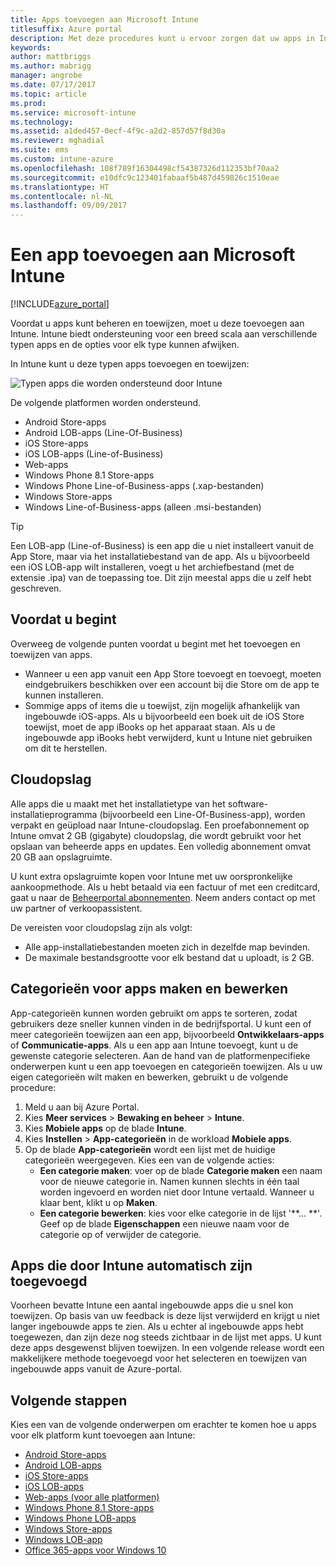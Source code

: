 ```yaml
---
title: Apps toevoegen aan Microsoft Intune
titlesuffix: Azure portal
description: Met deze procedures kunt u ervoor zorgen dat uw apps in Intune gereed zijn voor toewijzing aan gebruikers en apparaten. "
keywords: 
author: mattbriggs
ms.author: mabrigg
manager: angrobe
ms.date: 07/17/2017
ms.topic: article
ms.prod: 
ms.service: microsoft-intune
ms.technology: 
ms.assetid: a1ded457-0ecf-4f9c-a2d2-857d57f8d30a
ms.reviewer: mghadial
ms.suite: ems
ms.custom: intune-azure
ms.openlocfilehash: 108f789f16304498cf54387326d112353bf70aa2
ms.sourcegitcommit: e10dfc9c123401fabaaf5b487d459826c1510eae
ms.translationtype: HT
ms.contentlocale: nl-NL
ms.lasthandoff: 09/09/2017
---
```

# <a name="how-to-add-an-app-to-microsoft-intune"></a>Een app toevoegen aan Microsoft Intune

[!INCLUDE[azure_portal](./includes/azure_portal.md)]

Voordat u apps kunt beheren en toewijzen, moet u deze toevoegen aan Intune. Intune biedt ondersteuning voor een breed scala aan verschillende typen apps en de opties voor elk type kunnen afwijken.

In Intune kunt u deze typen apps toevoegen en toewijzen:

![Typen apps die worden ondersteund door Intune](./media/app-types.png)

De volgende platformen worden ondersteund.

- Android Store-apps
- Android LOB-apps (Line-Of-Business)
- iOS Store-apps
- iOS LOB-apps (Line-of-Business)
- Web-apps
- Windows Phone 8.1 Store-apps
- Windows Phone Line-of-Business-apps (.xap-bestanden)
- Windows Store-apps
- Windows Line-of-Business-apps (alleen .msi-bestanden)

>[!TIP]
> Een LOB-app (Line-of-Business) is een app die u niet installeert vanuit de App Store, maar via het installatiebestand van de app. Als u bijvoorbeeld een iOS LOB-app wilt installeren, voegt u het archiefbestand (met de extensie .ipa) van de toepassing toe. Dit zijn meestal apps die u zelf hebt geschreven.

## <a name="before-you-start"></a>Voordat u begint

Overweeg de volgende punten voordat u begint met het toevoegen en toewijzen van apps.

- Wanneer u een app vanuit een App Store toevoegt en toevoegt, moeten eindgebruikers beschikken over een account bij die Store om de app te kunnen installeren.
- Sommige apps of items die u toewijst, zijn mogelijk afhankelijk van ingebouwde iOS-apps. Als u bijvoorbeeld een boek uit de iOS Store toewijst, moet de app iBooks op het apparaat staan. Als u de ingebouwde app iBooks hebt verwijderd, kunt u Intune niet gebruiken om dit te herstellen.

## <a name="cloud-storage-space"></a>Cloudopslag
Alle apps die u maakt met het installatietype van het software-installatieprogramma (bijvoorbeeld een Line-Of-Business-app), worden verpakt en geüpload naar Intune-cloudopslag. Een proefabonnement op Intune omvat 2 GB (gigabyte) cloudopslag, die wordt gebruikt voor het opslaan van beheerde apps en updates. Een volledig abonnement omvat 20 GB aan opslagruimte.

U kunt extra opslagruimte kopen voor Intune met uw oorspronkelijke aankoopmethode.  Als u hebt betaald via een factuur of met een creditcard, gaat u naar de [Beheerportal abonnementen](https://portal.office.com/adminportal/home?switchtomodern=true#/subscriptions).  Neem anders contact op met uw partner of verkoopassistent.

De vereisten voor cloudopslag zijn als volgt:

-   Alle app-installatiebestanden moeten zich in dezelfde map bevinden.
-   De maximale bestandsgrootte voor elk bestand dat u uploadt, is 2 GB.

## <a name="how-to-create-and-edit-categories-for-apps"></a>Categorieën voor apps maken en bewerken

App-categorieën kunnen worden gebruikt om apps te sorteren, zodat gebruikers deze sneller kunnen vinden in de bedrijfsportal. U kunt een of meer categorieën toewijzen aan een app, bijvoorbeeld **Ontwikkelaars-apps** of **Communicatie-apps**.
Als u een app aan Intune toevoegt, kunt u de gewenste categorie selecteren. Aan de hand van de platformenpecifieke onderwerpen kunt u een app toevoegen en categorieën toewijzen. Als u uw eigen categorieën wilt maken en bewerken, gebruikt u de volgende procedure:

1. Meld u aan bij Azure Portal.
2. Kies **Meer services** > **Bewaking en beheer** > **Intune**.
3. Kies **Mobiele apps** op de blade **Intune**.
4. Kies **Instellen** > **App-categorieën** in de workload **Mobiele apps**.
5. Op de blade **App-categorieën** wordt een lijst met de huidige categorieën weergegeven. Kies een van de volgende acties:
    - **Een categorie maken**: voer op de blade **Categorie maken** een naam voor de nieuwe categorie in. Namen kunnen slechts in één taal worden ingevoerd en worden niet door Intune vertaald. Wanneer u klaar bent, klikt u op **Maken**.
    - **Een categorie bewerken**: kies voor elke categorie in de lijst '**... **'. Geef op de blade **Eigenschappen** een nieuwe naam voor de categorie op of verwijder de categorie.


## <a name="apps-added-automatically-by-intune"></a>Apps die door Intune automatisch zijn toegevoegd

Voorheen bevatte Intune een aantal ingebouwde apps die u snel kon toewijzen. Op basis van uw feedback is deze lijst verwijderd en krijgt u niet langer ingebouwde apps te zien.
Als u echter al ingebouwde apps hebt toegewezen, dan zijn deze nog steeds zichtbaar in de lijst met apps. U kunt deze apps desgewenst blijven toewijzen.
In een volgende release wordt een makkelijkere methode toegevoegd voor het selecteren en toewijzen van ingebouwde apps vanuit de Azure-portal.

## <a name="next-steps"></a>Volgende stappen

Kies een van de volgende onderwerpen om erachter te komen hoe u apps voor elk platform kunt toevoegen aan Intune:

- [Android Store-apps](store-apps-android.md)
- [Android LOB-apps](lob-apps-android.md)
- [iOS Store-apps](store-apps-ios.md)
- [iOS LOB-apps](lob-apps-ios.md)
- [Web-apps (voor alle platformen)](web-app.md)
- [Windows Phone 8.1 Store-apps](store-apps-windows-phone-8-1.md)
- [Windows Phone LOB-apps](lob-apps-windows-phone.md)
- [Windows Store-apps](store-apps-windows.md)
- [Windows LOB-app](lob-apps-windows.md)
- [Office 365-apps voor Windows 10](apps-add-office365.md)

